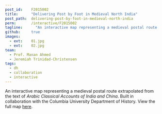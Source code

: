 ```yaml
---
post_id:    F2015002
title:      "Delivering Post by Foot in Medieval North India"
post_path:  delivering-post-by-foot-in-medieval-north-india
perm:       /interactive/F2015002
tagline:	  "An interactive map representing a medieval postal route extrapolated from the text of <i>Arabic Classical Accounts of India and China</i>. Built in collaboration with the Columbia University Department of History."
github:     true
images:
  - ext:    01.jpg
  - ext:    02.jpg
team:
  - Prof. Manan Ahmed
  - Jeremiah Trinidad-Christensen
tags:
  - dh
  - collaboration
  - interactive
---
```

An interactive map representing a medieval postal route extrapolated from the text of _Arabic Classical Accounts of India and China_. Built in collaboration with the Columbia University Department of History. View the full map [here](/interactive/F2015002).
